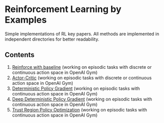 # Reinforcement Learning by Examples

Simple implementations of RL key papers.
All methods are implemented in independent directories for better readability.

## Contents

1. [Reinforce with baseline](https://github.com/medipixel/reinforcement_learning_examples/tree/master/reinforce) (working on episodic tasks with discrete or continuous action space in OpenAI Gym)
2. [Actor-Critic](https://github.com/medipixel/reinforcement_learning_examples/tree/master/actor-critic) (working on episodic tasks with discrete or continuous action space in OpenAI Gym)
3. [Deterministic Policy Gradient](https://github.com/medipixel/reinforcement_learning_examples/tree/master/dpg-on-policy) (working on episodic tasks with continuous action space in OpenAI Gym)
4. [Deep Deterministic Policy Gradient](https://github.com/medipixel/reinforcement_learning_examples/tree/master/ddpg) (working on episodic tasks with continuous action space in OpenAI Gym)
5. [Trust Region Policy Optimization](https://github.com/medipixel/reinforcement_learning_examples/tree/master/trpo) (working on episodic tasks with continuous action space in OpenAI Gym)

